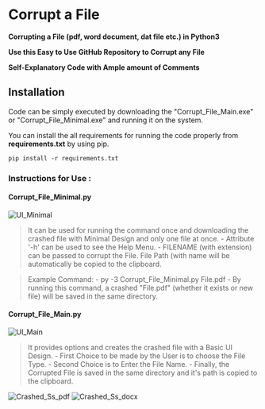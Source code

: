 # Corrupt a File

**Corrupting a File (pdf, word document, dat file etc.) in Python3**

**Use this Easy to Use GitHub Repository to Corrupt any File**

**Self-Explanatory Code with Ample amount of Comments**

## Installation
Code can be simply executed by downloading the "Corrupt_File_Main.exe" or "Corrupt_File_Minimal.exe" and running it on the system.

You can install the all requirements for running the code properly from **requirements.txt** by using pip.

    pip install -r requirements.txt



### Instructions for Use : 


#### Corrupt_File_Minimal.py

![UI_Minimal](https://user-images.githubusercontent.com/96762636/231773579-5fbe2228-5cd2-4afc-ba41-e70d2f9f44b9.jpg)

> It can be used for running the command once and downloading the crashed file with Minimal Design and only one file at once.
    - Attribute '-h' can be used to see the Help Menu.
    - FILENAME (with extension) can be passed to corrupt the File. File Path (with name will be automatically be copied to the clipboard.

> Example Command:
    - py -3 Corrupt_File_Minimal.py File.pdf
    - By running this command, a crashed "File.pdf" (whether it exists or new file) will be saved in the same directory.


#### Corrupt_File_Main.py

![UI_Main](https://user-images.githubusercontent.com/96762636/231773394-9fabc97a-27f5-4cc0-8460-0690b347bdef.jpg)

> It provides options and creates the crashed file with a Basic UI Design.
    - First Choice to be made by the User is to choose the File Type.
    - Second Choice is to Enter the File Name.
    - Finally, the Corrupted File is saved in the same directory and it's path is copied to the clipboard.


![Crashed_Ss_pdf](https://user-images.githubusercontent.com/96762636/231773787-2272e358-36a6-4621-906c-16653178d500.jpg)
![Crashed_Ss_docx](https://user-images.githubusercontent.com/96762636/231773899-588034b1-3d50-4bb5-a69e-b0f32b1f7c23.jpg)
